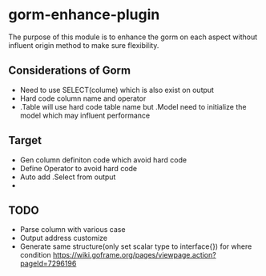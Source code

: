 # gorm-enhance-plugin
The purpose of this module is to enhance the gorm on each aspect without influent origin method to make sure flexibility.

## Considerations of Gorm
- Need to use SELECT(colume) which is also exist on output 
- Hard code column name and operator
- .Table will use hard code table name but .Model need to initialize the model which may influent performance

## Target
- Gen column definiton code which avoid hard code
- Define Operator to avoid hard code
- Auto add .Select from output
- 

## TODO
- Parse column with various case
- Output address customize
- Generate same structure(only set scalar type to interface{}) for where condition 
https://wiki.goframe.org/pages/viewpage.action?pageId=7296196